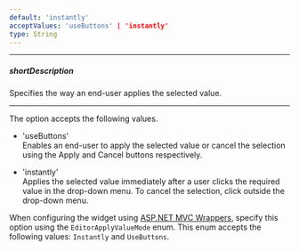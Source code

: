```yaml
---
default: 'instantly'
acceptValues: 'useButtons' | 'instantly'
type: String
---
```

---
##### shortDescription
Specifies the way an end-user applies the selected value.

---
The option accepts the following values.

- 'useButtons'  
 Enables an end-user to apply the selected value or cancel the selection using the Apply and Cancel buttons respectively.

- 'instantly'  
 Applies the selected value immediately after a user clicks the required value in the drop-down menu. To cancel the selection, click outside the drop-down menu.

When configuring the widget using [ASP.NET MVC Wrappers](/concepts/35%20ASP.NET%20MVC%20Wrappers/20%20Fundamentals '/Documentation/Guide/ASP.NET_MVC_Wrappers/Fundamentals/'), specify this option using the `EditorApplyValueMode` enum. This enum accepts the following values: `Instantly` and `UseButtons`.